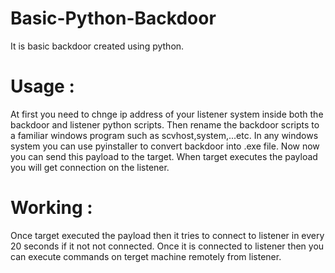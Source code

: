 # Basic-Python-Backdoor
It is basic backdoor created using python.

# Usage : 
At first you need to chnge ip address of your listener system inside both the backdoor and listener python scripts.
Then rename the backdoor scripts to a familiar windows program such as scvhost,system,...etc.
In any windows system you can use pyinstaller to convert backdoor into .exe file.
Now now you can send this payload to the target. When target executes the payload you will get connection on the listener.
# Working :
Once target executed the payload then it tries to connect to listener in every 20 seconds if it not not connected.
Once it is connected to listener then you can execute commands on terget machine remotely from listener.
